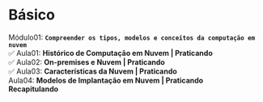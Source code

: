 # Básico

Módulo01: **`Compreender os tipos, modelos e conceitos da computação em nuvem`**  
✅ Aula01: **Histórico de Computação em Nuvem | Praticando**  
✅ Aula02: **On-premises e Nuvem | Praticando**  
✅ Aula03: **Características da Nuvem | Praticando**  
Aula04: **Modelos de Implantação em Nuvem | Praticando**  
**Recapitulando**  